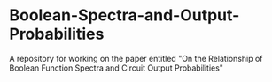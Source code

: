 Boolean-Spectra-and-Output-Probabilities
========================================

A repository for working on the paper entitled "On the Relationship of Boolean Function Spectra and Circuit Output Probabilities" 

